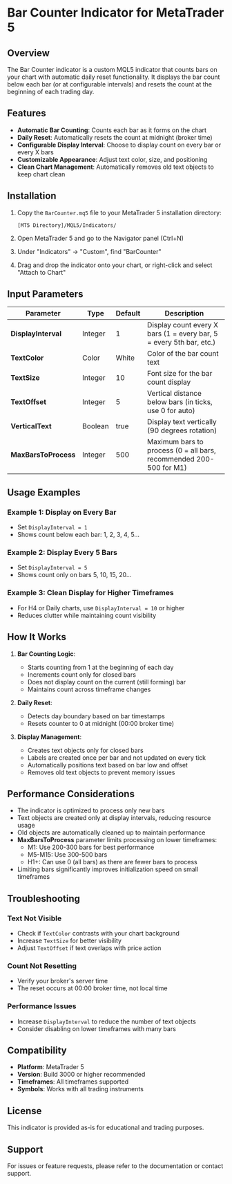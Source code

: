 # Bar Counter Indicator for MetaTrader 5

## Overview
The Bar Counter indicator is a custom MQL5 indicator that counts bars on your chart with automatic daily reset functionality. It displays the bar count below each bar (or at configurable intervals) and resets the count at the beginning of each trading day.

## Features
- **Automatic Bar Counting**: Counts each bar as it forms on the chart
- **Daily Reset**: Automatically resets the count at midnight (broker time)
- **Configurable Display Interval**: Choose to display count on every bar or every X bars
- **Customizable Appearance**: Adjust text color, size, and positioning
- **Clean Chart Management**: Automatically removes old text objects to keep chart clean

## Installation

1. Copy the `BarCounter.mq5` file to your MetaTrader 5 installation directory:
   ```
   [MT5 Directory]/MQL5/Indicators/
   ```

2. Open MetaTrader 5 and go to the Navigator panel (Ctrl+N)

3. Under "Indicators" → "Custom", find "BarCounter"

4. Drag and drop the indicator onto your chart, or right-click and select "Attach to Chart"

## Input Parameters

| Parameter | Type | Default | Description |
|-----------|------|---------|-------------|
| **DisplayInterval** | Integer | 1 | Display count every X bars (1 = every bar, 5 = every 5th bar, etc.) |
| **TextColor** | Color | White | Color of the bar count text |
| **TextSize** | Integer | 10 | Font size for the bar count display |
| **TextOffset** | Integer | 5 | Vertical distance below bars (in ticks, use 0 for auto) |
| **VerticalText** | Boolean | true | Display text vertically (90 degrees rotation) |
| **MaxBarsToProcess** | Integer | 500 | Maximum bars to process (0 = all bars, recommended 200-500 for M1) |

## Usage Examples

### Example 1: Display on Every Bar
- Set `DisplayInterval = 1`
- Shows count below each bar: 1, 2, 3, 4, 5...

### Example 2: Display Every 5 Bars
- Set `DisplayInterval = 5`
- Shows count only on bars 5, 10, 15, 20...

### Example 3: Clean Display for Higher Timeframes
- For H4 or Daily charts, use `DisplayInterval = 10` or higher
- Reduces clutter while maintaining count visibility

## How It Works

1. **Bar Counting Logic**:
   - Starts counting from 1 at the beginning of each day
   - Increments count only for closed bars
   - Does not display count on the current (still forming) bar
   - Maintains count across timeframe changes

2. **Daily Reset**:
   - Detects day boundary based on bar timestamps
   - Resets counter to 0 at midnight (00:00 broker time)

3. **Display Management**:
   - Creates text objects only for closed bars
   - Labels are created once per bar and not updated on every tick
   - Automatically positions text based on bar low and offset
   - Removes old text objects to prevent memory issues

## Performance Considerations

- The indicator is optimized to process only new bars
- Text objects are created only at display intervals, reducing resource usage
- Old objects are automatically cleaned up to maintain performance
- **MaxBarsToProcess** parameter limits processing on lower timeframes:
  - M1: Use 200-300 bars for best performance
  - M5-M15: Use 300-500 bars
  - H1+: Can use 0 (all bars) as there are fewer bars to process
- Limiting bars significantly improves initialization speed on small timeframes

## Troubleshooting

### Text Not Visible
- Check if `TextColor` contrasts with your chart background
- Increase `TextSize` for better visibility
- Adjust `TextOffset` if text overlaps with price action

### Count Not Resetting
- Verify your broker's server time
- The reset occurs at 00:00 broker time, not local time

### Performance Issues
- Increase `DisplayInterval` to reduce the number of text objects
- Consider disabling on lower timeframes with many bars

## Compatibility
- **Platform**: MetaTrader 5
- **Version**: Build 3000 or higher recommended
- **Timeframes**: All timeframes supported
- **Symbols**: Works with all trading instruments

## License
This indicator is provided as-is for educational and trading purposes.

## Support
For issues or feature requests, please refer to the documentation or contact support.